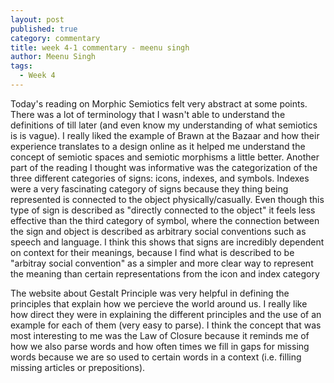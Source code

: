 ```yaml
---
layout: post
published: true
category: commentary
title: week 4-1 commentary - meenu singh
author: Meenu Singh
tags:
  - Week 4
---
```

Today's reading on Morphic Semiotics felt very abstract at some points. There was a lot of terminology that I wasn't able to understand the definitions of till later (and even know my understanding of what semiotics is is vague). I really liked the example of Brawn at the Bazaar and how their experience translates to a design online as it helped me understand the concept of semiotic spaces and semiotic morphisms a little better. Another part of the reading I thought was informative was the categorization of the three different categories of signs: icons, indexes, and symbols. Indexes were a very fascinating category of signs because they thing being represented is connected to the object physically/casually. Even though this type of sign is described as "directly connected to the object" it feels less effective than the third category of symbol, where the connection between the sign and object is described as arbitrary social conventions such as speech and language. I think this shows that signs are incredibly dependent on context for their meanings, because I find what is described to be "arbitray social convention" as a simpler and more clear way to represent the meaning than certain representations from the icon and index category


The website about Gestalt Principle was very helpful in defining the principles that explain how we percieve the world around us. I really like how direct they were in explaining the different principles and the use of an example for each of them (very easy to parse). I think the concept that was most interesting to me was the  Law of Closure because it reminds me of how we also parse words and how often times we fill in gaps for missing words because we are so used to certain words in a context (i.e. filling missing articles or prepositions).


